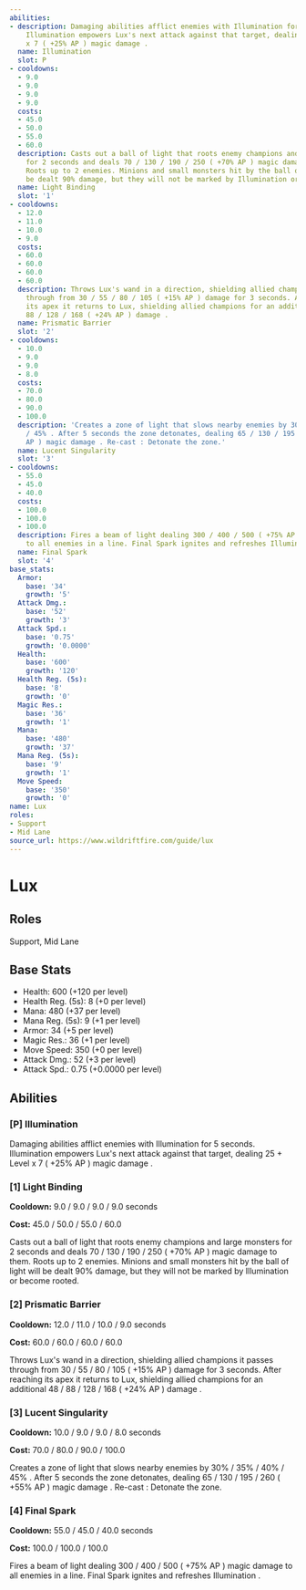 ```yaml
---
abilities:
- description: Damaging abilities afflict enemies with Illumination for 5 seconds.
    Illumination empowers Lux's next attack against that target, dealing 25 + Level
    x 7 ( +25% AP ) magic damage .
  name: Illumination
  slot: P
- cooldowns:
  - 9.0
  - 9.0
  - 9.0
  - 9.0
  costs:
  - 45.0
  - 50.0
  - 55.0
  - 60.0
  description: Casts out a ball of light that roots enemy champions and large monsters
    for 2 seconds and deals 70 / 130 / 190 / 250 ( +70% AP ) magic damage to them.
    Roots up to 2 enemies. Minions and small monsters hit by the ball of light will
    be dealt 90% damage, but they will not be marked by Illumination or become rooted.
  name: Light Binding
  slot: '1'
- cooldowns:
  - 12.0
  - 11.0
  - 10.0
  - 9.0
  costs:
  - 60.0
  - 60.0
  - 60.0
  - 60.0
  description: Throws Lux's wand in a direction, shielding allied champions it passes
    through from 30 / 55 / 80 / 105 ( +15% AP ) damage for 3 seconds. After reaching
    its apex it returns to Lux, shielding allied champions for an additional 48 /
    88 / 128 / 168 ( +24% AP ) damage .
  name: Prismatic Barrier
  slot: '2'
- cooldowns:
  - 10.0
  - 9.0
  - 9.0
  - 8.0
  costs:
  - 70.0
  - 80.0
  - 90.0
  - 100.0
  description: 'Creates a zone of light that slows nearby enemies by 30% / 35% / 40%
    / 45% . After 5 seconds the zone detonates, dealing 65 / 130 / 195 / 260 ( +55%
    AP ) magic damage . Re-cast : Detonate the zone.'
  name: Lucent Singularity
  slot: '3'
- cooldowns:
  - 55.0
  - 45.0
  - 40.0
  costs:
  - 100.0
  - 100.0
  - 100.0
  description: Fires a beam of light dealing 300 / 400 / 500 ( +75% AP ) magic damage
    to all enemies in a line. Final Spark ignites and refreshes Illumination .
  name: Final Spark
  slot: '4'
base_stats:
  Armor:
    base: '34'
    growth: '5'
  Attack Dmg.:
    base: '52'
    growth: '3'
  Attack Spd.:
    base: '0.75'
    growth: '0.0000'
  Health:
    base: '600'
    growth: '120'
  Health Reg. (5s):
    base: '8'
    growth: '0'
  Magic Res.:
    base: '36'
    growth: '1'
  Mana:
    base: '480'
    growth: '37'
  Mana Reg. (5s):
    base: '9'
    growth: '1'
  Move Speed:
    base: '350'
    growth: '0'
name: Lux
roles:
- Support
- Mid Lane
source_url: https://www.wildriftfire.com/guide/lux
---
```


# Lux

## Roles

Support, Mid Lane

## Base Stats

- Health: 600 (+120 per level)
- Health Reg. (5s): 8 (+0 per level)
- Mana: 480 (+37 per level)
- Mana Reg. (5s): 9 (+1 per level)
- Armor: 34 (+5 per level)
- Magic Res.: 36 (+1 per level)
- Move Speed: 350 (+0 per level)
- Attack Dmg.: 52 (+3 per level)
- Attack Spd.: 0.75 (+0.0000 per level)

## Abilities

### [P] Illumination

Damaging abilities afflict enemies with Illumination for 5 seconds. Illumination empowers Lux's next attack against that target, dealing 25 + Level x 7 ( +25% AP ) magic damage .

### [1] Light Binding

**Cooldown:** 9.0 / 9.0 / 9.0 / 9.0 seconds

**Cost:** 45.0 / 50.0 / 55.0 / 60.0

Casts out a ball of light that roots enemy champions and large monsters for 2 seconds and deals 70 / 130 / 190 / 250 ( +70% AP ) magic damage to them. Roots up to 2 enemies. Minions and small monsters hit by the ball of light will be dealt 90% damage, but they will not be marked by Illumination or become rooted.

### [2] Prismatic Barrier

**Cooldown:** 12.0 / 11.0 / 10.0 / 9.0 seconds

**Cost:** 60.0 / 60.0 / 60.0 / 60.0

Throws Lux's wand in a direction, shielding allied champions it passes through from 30 / 55 / 80 / 105 ( +15% AP ) damage for 3 seconds. After reaching its apex it returns to Lux, shielding allied champions for an additional 48 / 88 / 128 / 168 ( +24% AP ) damage .

### [3] Lucent Singularity

**Cooldown:** 10.0 / 9.0 / 9.0 / 8.0 seconds

**Cost:** 70.0 / 80.0 / 90.0 / 100.0

Creates a zone of light that slows nearby enemies by 30% / 35% / 40% / 45% . After 5 seconds the zone detonates, dealing 65 / 130 / 195 / 260 ( +55% AP ) magic damage . Re-cast : Detonate the zone.

### [4] Final Spark

**Cooldown:** 55.0 / 45.0 / 40.0 seconds

**Cost:** 100.0 / 100.0 / 100.0

Fires a beam of light dealing 300 / 400 / 500 ( +75% AP ) magic damage to all enemies in a line. Final Spark ignites and refreshes Illumination .

